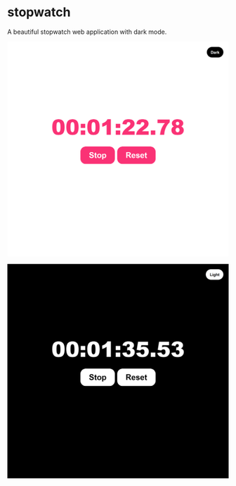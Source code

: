 # stopwatch
A beautiful stopwatch web application with dark mode.

![application interface in light mode](/img/light_mode.png)

![application interface in dark mode](/img/dark_mode.png)